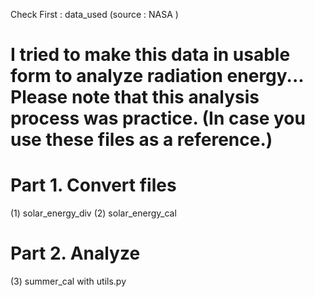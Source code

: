 Check First : data_used (source : NASA )
# I tried to make this data in usable form to analyze radiation energy...  Please note that this analysis process was practice. (In case  you use these files as a reference.)
 
# Part 1.  Convert files 
(1) solar_energy_div
(2) solar_energy_cal  

# Part 2. Analyze
(3) summer_cal with utils.py
